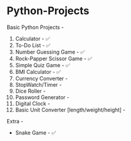 # Python-Projects
Basic Python Projects - 
1. Calculator - ✅
2. To-Do List - ✅
3. Number Guessing Game - ✅
4. Rock-Papper Scissor Game - ✅
5. Simple Quiz Game - ✅
6. BMI Calculator - ✅
7. Currency Converter - 
8. StopWatch/Timer -
9. Dice Roller -
10. Password Generator -
11. Digital Clock -
12. Basic Unit Converter [length/weight/height] -

Extra - 
* Snake Game - ✅
